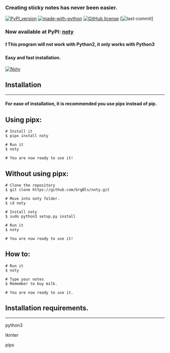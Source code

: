 ### Creating sticky notes has never been easier.
[![PyPI_version](https://img.shields.io/pypi/v/noty.svg)](https://pypi.org/project/noty)
[![made-with-python](https://img.shields.io/badge/Made%20with-Python-1f425f.svg)](https://www.python.org/)
[![GitHub license](https://img.shields.io/github/license/GrgBls/Noty.svg)](https://github.com/GrgBls/noty/blob/master/LICENSE)
[![last-commit](https://img.shields.io/github/last-commit/GrgBls/noty.svg)]



### Now available at PyPI: [noty](https://pypi.org/project/noty)

#### :heavy_exclamation_mark: This program will not work with Python2, it only works with Python3

#### Easy and fast installation.


<a href="https://user-images.githubusercontent.com/24195309/55061882-1d087500-5075-11e9-9a6d-4448b40d1767.gif"><img src="https://user-images.githubusercontent.com/24195309/55061882-1d087500-5075-11e9-9a6d-4448b40d1767.gif" title="Noty"/></a>




## Installation
---
#### For ease of installation, it is recommended you use pipx instead of pip.

## Using pipx:

    # Install it
    $ pipx install noty

    # Run it
    $ noty

    # You are now ready to use it!

## Without using pipx:

    # Clone the repository
    $ git clone https://github.com/GrgBls/noty.git

    # Move into noty folder.
    $ cd noty

    # Install noty
    $ sudo python3 setup.py install

    # Run it
    $ noty

    # You are now ready to use it!

## How to:

    # Run it
    $ noty

    # Type your notes
    $ Remember to buy milk.

    # You are now ready to use it.


## Installation requirements.
---
python3

tkinter

pipx

